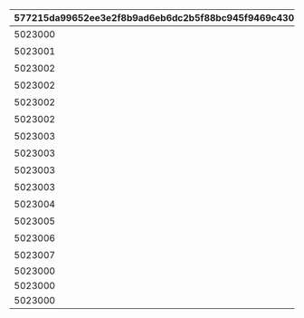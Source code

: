 |577215da99652ee3e2f8b9ad6eb6dc2b5f88bc945f9469c430211642087635cf|08571e7e20c2213e34a2abb609ec5903de9fe4abf7f53df991e7d68b1c453bc3|667faea8e80829ad39a51209a49b7afa13394fb82f83d0dd28852c764d663189|4a313517fe179e399c61c91035e2011d71c32dc7e520f5e71b528374b37f895e|5974d024b6aa666891ee9b8135b41ab74e56421ec4e24c52c5ce2aee12734648|5b149039c290c2f130c0cf9c622917a66eed61fc6c94cd87082fb20a371e747c|204d7d8cb1f7232dd6dba95998a815fe5ddc9592163702f19496a6acc024989d|5f378e8b40279bedd4458db0115fa0ff5475c0a7f5d9348f9924cb8f3bc874a0|
| --- | --- | --- | --- | --- | --- | --- | --- |
|5023000|0|2030/01/01 1:00:00|1|どうしてこんな\nことに……？|0|1|2020/08/16 5:00:00|
|5023001|0|2030/01/01 1:00:00|2|ごきげんようが\n言えなくて|0|2|2020/08/16 5:00:00|
|5023002|0|2030/01/01 1:00:00|3|やっちゃった！|0|3|2020/08/16 5:00:00|
|5023002|0|2030/01/01 1:00:00|4|ユニさんは\nこんな人|0|4|2020/08/17 5:00:00|
|5023002|0|2030/01/01 1:00:00|5|クロエさんは\nこんな人|0|5|2020/08/17 5:00:00|
|5023002|0|2030/01/01 1:00:00|6|チエルさんは\nこんな人|0|6|2020/08/17 5:00:00|
|5023003|0|2030/01/01 1:00:00|7|知的な\nユニさん|0|7|2020/08/18 5:00:00|
|5023003|0|2030/01/01 1:00:00|8|優しい\nクロエさん|0|8|2020/08/18 5:00:00|
|5023003|0|2030/01/01 1:00:00|9|憧れの\nチエルさん|0|9|2020/08/18 5:00:00|
|5023003|0|2030/01/01 1:00:00|10|特別講座の\n練習|0|10|2020/08/19 5:00:00|
|5023004|0|2030/01/01 1:00:00|11|いよいよ\n特別講座|0|11|2020/08/19 5:00:00|
|5023005|0|2030/01/01 1:00:00|12|さすがBB団の\n団長さん！|0|12|2020/08/19 5:00:00|
|5023006|0|2030/01/01 1:00:00|13|マンドラゴラで\nパニック|0|13|2020/08/19 5:00:00|
|5023007|0|2030/01/01 1:00:00|14|最終日|0|14|2020/08/23 5:00:00|
|5023000|0|2030/01/01 1:00:00|0||1|15|2020/08/23 21:00:00|
|5023000|0|2030/01/01 1:00:00|0||1|16|2020/08/23 21:00:00|
|5023000|0|2030/01/01 1:00:00|0||1|17|2020/08/23 21:00:00|